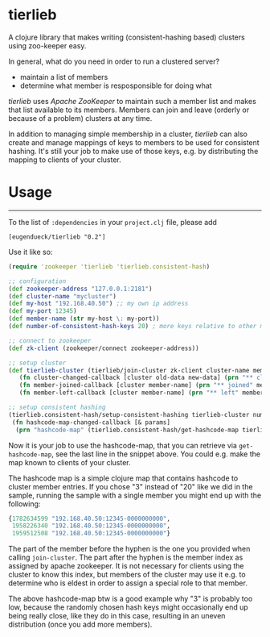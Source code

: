tierlieb
========

A clojure library that makes writing (consistent-hashing based) clusters using zoo-keeper easy.

In general, what do you need in order to run a clustered server?

* maintain a list of members
* determine what member is resposponsible for doing what

*tierlieb* uses *Apache ZooKeeper* to maintain such a member list and makes that list available to its members. Members can join and leave (orderly or because of a problem) clusters at any time.

In addition to managing simple membership in a cluster, *tierlieb* can also create and manage mappings of keys to members to be used for consistent hashing. It's still your job to make use of those keys, e.g. by distributing the mapping to clients of your cluster.

# Usage #
---------

To the list of `:dependencies` in your `project.clj` file, please add

```
[eugendueck/tierlieb "0.2"]
```

Use it like so:

```clojure
(require 'zookeeper 'tierlieb 'tierlieb.consistent-hash)

;; configuration
(def zookeeper-address "127.0.0.1:2181")
(def cluster-name "mycluster")
(def my-host "192.168.40.50") ;; my own ip address
(def my-port 12345)
(def member-name (str my-host \: my-port))
(def number-of-consistent-hash-keys 20) ; more keys relative to other members means bigger piece of the hash pie

;; connect to zookeeper
(def zk-client (zookeeper/connect zookeeper-address))

;; setup cluster
(def tierlieb-cluster (tierlieb/join-cluster zk-client cluster-name member-name
   (fn cluster-changed-callback [cluster old-data new-data] (prn "** cluster changed"))
   (fn member-joined-callback [cluster member-name] (prn "** joined" member-name))
   (fn member-left-callback [cluster member-name] (prn "** left" member-name))))

;; setup consistent hashing
(tierlieb.consistent-hash/setup-consistent-hashing tierlieb-cluster number-of-consistent-hash-keys
 (fn hashcode-map-changed-callback [& params]
  (prn "hashcode-map" (tierlieb.consistent-hash/get-hashcode-map tierlieb-cluster))))
```

Now it is your job to use the hashcode-map, that you can retrieve via `get-hashcode-map`, see the last line in the snippet above. You could e.g. make the map known to clients of your cluster.

The hashcode map is a simple clojure map that contains hashcode to cluster member entries. If you chose "3" instead of "20" like we did in the sample, running the sample with a single member you might end up with the following:

```clojure
{1782634599 "192.168.40.50:12345-0000000000",
 1958226340 "192.168.40.50:12345-0000000000",
 1959512508 "192.168.40.50:12345-0000000000"}
```

The part of the member before the hyphen is the one you provided when calling `join-cluster`. The part after the hyphen is the member index as assigned by apache zookeeper. It is not necessary for clients using the cluster to know this index, but members of the cluster may use it e.g. to determine who is eldest in order to  assign a special role to that member.

The above hashcode-map btw is a good example why "3" is probably too low, because the randomly chosen hash keys might occasionally end up being really close, like they do in this case, resulting in an uneven distribution (once you add more members).
